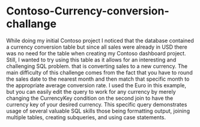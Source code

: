 # Contoso-Currency-conversion-challange
While doing my initial Contoso project I noticed that the database contained a currency conversion table but since all sales were already in USD there was no need for the table when creating my Contoso dashboard project. Still, I wanted to try using this table as it allows for an interesting and challenging SQL problem. that is converting sales to a new currency. The main difficulty of this challenge comes from the fact that you have to round the sales date to the nearest month and then match that specific month to the appropriate average conversion rate. I used the Euro in this example, but you can easily edit the query to work for any currency by merely changing the CurrencyKey condition on the second join to have the currency key of your desired currency. This specific query demonstrates usage of several valuable SQL skills those being formatting output, joining multiple tables, creating subqueries, and using case statements. 
